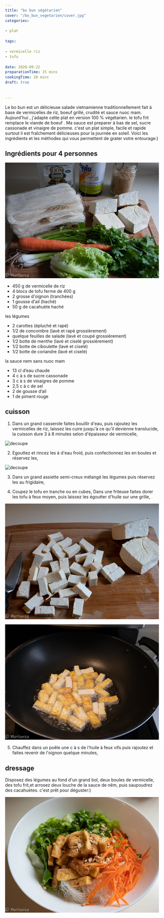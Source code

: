 ```yaml
---
title: "bo bun végétarien"
cover: "/bo_bun_vegetarien/cover.jpg"
categories:

- plat

tags:

- vermicelle riz
- tofu

date: 2020-09-22
preparationTime: 15 mins
cookingTime: 20 mins
draft: true


---
```

Le bo bun est un délicieuse salade vietnamienne traditionnellement fait à base de vermicelles de riz, boeuf grillé, crudité et sauce nuoc mam. 
Aujourd'hui , j'adapte cette plat en version 100 % végétarien. le tofu frit remplace le viande de boeuf . Ma sauce est preparer à bas de sel, sucre cassonade et vinaigre de pomme. 
c'est un plat simple, facile et rapide surtout il est fraîchement délicieuses pour la journée en soleil.
Voici les ingrédients et les méthodes qui vous permettent de grater votre entourage:)

 
<!--more--> 

## Ingrédients pour 4 personnes

![ingredient](01.jpg)

- 450 g de vermicelle de riz
- 4 blocs de tofu ferme de 400 g
- 2 grosse d'oignon (tranchées)
- 1 gousse d'ail (haché)
- 50 g de cacahuète haché

les légumes

- 2 carottes (épluché et rapé)
- 1/2 de concombre (lavé et rapé grossièrement)
- quelque feuilles de salade (lavé et coupé grossièrement)
- 1/2 botte de menthe (lavé et ciselé grossièrement)
- 1/2 botte de ciboulette (lavé et ciselé) 
- 1/2 botte de coriandre (lavé et ciselé)

la sauce nem sans nuoc mam

- 13 cl d’eau chaude
- 4 c à s de sucre cassonade
- 3 c à s de vinaigres de pomme
- 2,5 c à c de sel
- 2 de gousse d’ail
- 1 de piment rouge

## cuisson ##

1. Dans un grand casserole faites bouillir d'eau, puis rajoutez les vermicelles de riz, laissez les cuire jusqu'à ce qu'il devienne translucide, la cuisson dure 3 à 8 minutes selon d'épaisseur de vermicelle, 

![decoupe](02.jpg)

2. Egouttez et rincez les à d'eau froid, puis confectionnez les en boules et réservez les,

![decoupe](03.jpg)

3. Dans un grand assiette semi-creux mélangé les légumes puis réservez les au frigidaire,

4. Coupez le tofu en tranche ou en cubes, Dans une friteuse faites dorer les tofu à feux moyen, puis laissez les égoutter d'huile sur une grille,

![decoupe](04.jpg)

![decoupe](05.jpg)

5. Chauffez dans un poêle une c à s de l'huile à feux vifs puis rajoutez et faites revenir de l'oignon quelque minutes, 

## dressage ##

Disposez des légumes au fond d'un grand bol, deux boules de vermicelle, des tofu frit,et arrosez deux louche de la sauce de nêm, puis saupoudrez des cacahuètes. c'est prêt pour déguster:)  

![decoupe](06.jpg)
